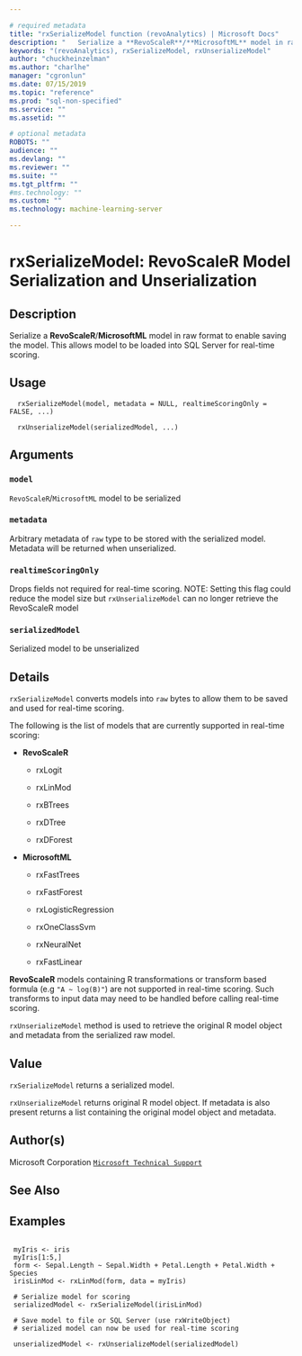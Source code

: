 ```yaml
--- 

# required metadata 
title: "rxSerializeModel function (revoAnalytics) | Microsoft Docs" 
description: "   Serialize a **RevoScaleR**/**MicrosoftML** model in raw format to enable saving the model. This allows model to be loaded into SQL Server for real-time scoring. " 
keywords: "(revoAnalytics), rxSerializeModel, rxUnserializeModel" 
author: "chuckheinzelman"
ms.author: "charlhe" 
manager: "cgronlun" 
ms.date: 07/15/2019
ms.topic: "reference" 
ms.prod: "sql-non-specified"
ms.service: "" 
ms.assetid: "" 

# optional metadata 
ROBOTS: "" 
audience: "" 
ms.devlang: "" 
ms.reviewer: "" 
ms.suite: "" 
ms.tgt_pltfrm: "" 
#ms.technology: "" 
ms.custom: "" 
ms.technology: machine-learning-server

--- 
```




 # rxSerializeModel:  RevoScaleR Model Serialization and Unserialization  
 ## Description

Serialize a **RevoScaleR**/**MicrosoftML** model in raw format to enable saving the model. This allows model to be loaded into SQL Server for real-time scoring.


 ## Usage

```   
  rxSerializeModel(model, metadata = NULL, realtimeScoringOnly = FALSE, ...)

  rxUnserializeModel(serializedModel, ...)

```


 ## Arguments



 ### `model`
 `RevoScaleR`/`MicrosoftML` model to be serialized 


 ### `metadata`
 Arbitrary metadata of `raw` type to be stored with the serialized model. Metadata will be returned when unserialized.  


 ### `realtimeScoringOnly`
 Drops fields not required for real-time scoring.  NOTE: Setting this flag could reduce the model size but `rxUnserializeModel` can no longer retrieve the RevoScaleR model 


 ### `serializedModel`
 Serialized model to be unserialized 




 ## Details

`rxSerializeModel` converts models into `raw` bytes to allow them to be saved and used for real-time scoring.

The following is the list of models that are currently supported in real-time scoring:


* 
  **RevoScaleR**


  * 
    rxLogit

  * 
    rxLinMod

  * 
    rxBTrees

  * 
    rxDTree

  * 
    rxDForest




* 
  **MicrosoftML**


  * 
    rxFastTrees

  * 
    rxFastForest

  * 
    rxLogisticRegression

  * 
    rxOneClassSvm

  * 
    rxNeuralNet

  * 
    rxFastLinear






**RevoScaleR** models containing R transformations or transform based formula (e.g `"A ~ log(B)"`) are not supported in real-time scoring. Such transforms to input data may need to be handled before calling real-time scoring.

`rxUnserializeModel` method is used to retrieve the original R model object and metadata from the serialized raw model.


 ## Value

`rxSerializeModel` returns a serialized model.

`rxUnserializeModel` returns original R model object. If metadata is also present returns a list containing the original model object and metadata.

 ## Author(s)

Microsoft Corporation [`Microsoft Technical Support`](https://go.microsoft.com/fwlink/?LinkID=698556&clcid=0x409)




 ## See Also


 ## Examples

 ```

  myIris <- iris
  myIris[1:5,]
  form <- Sepal.Length ~ Sepal.Width + Petal.Length + Petal.Width + Species
  irisLinMod <- rxLinMod(form, data = myIris)

  # Serialize model for scoring
  serializedModel <- rxSerializeModel(irisLinMod)

  # Save model to file or SQL Server (use rxWriteObject)
  # serialized model can now be used for real-time scoring

  unserializedModel <- rxUnserializeModel(serializedModel)
```

